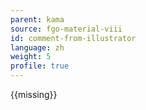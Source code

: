 ```yaml
---
parent: kama
source: fgo-material-viii
id: comment-from-illustrator
language: zh
weight: 5
profile: true
---
```


{{missing}}
